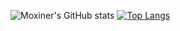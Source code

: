 ![Moxiner's GitHub stats](https://github-readme-stats.vercel.app/api?username=Moxiner&count_private=true)
[![Top Langs](https://github-readme-stats.vercel.app/api/top-langs/?username=Moxiner)](https://github.com/anuraghazra/github-readme-stats)
